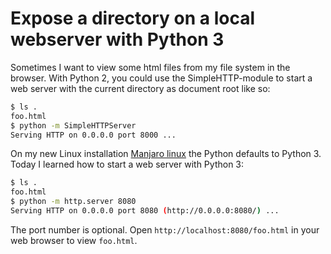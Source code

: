 # Expose a directory on a local webserver with Python 3

Sometimes I want to view some html files from my file system in the browser. With Python 2,
you could use the SimpleHTTP-module to start a web server with the current directory as
document root like so:

```bash
$ ls .
foo.html
$ python -m SimpleHTTPServer
Serving HTTP on 0.0.0.0 port 8000 ...
```

On my new Linux installation [Manjaro linux](https://manjaro.org) the Python defaults to Python 3.
Today I learned how to start a web server with Python 3:

```bash
$ ls .
foo.html
$ python -m http.server 8080
Serving HTTP on 0.0.0.0 port 8080 (http://0.0.0.0:8080/) ...
```

The port number is optional. Open `http://localhost:8080/foo.html` in your web browser to view `foo.html`.
